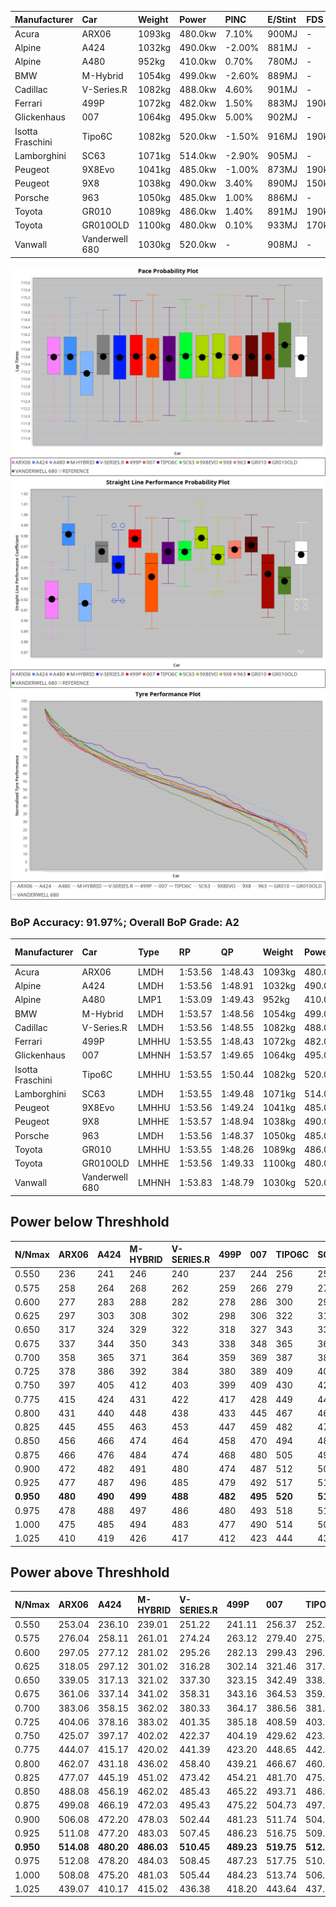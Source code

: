 | Manufacturer     | Car            | Weight | Power   | PINC    | E/Stint | FDS     |
|:-|:-|:-|:-|:-|:-|:-|
| Acura            | ARX06          | 1093kg | 480.0kw | 7.10%   | 900MJ   |    -    |
| Alpine           | A424           | 1032kg | 490.0kw | -2.00%  | 881MJ   |    -    |
| Alpine           | A480           | 952kg  | 410.0kw | 0.70%   | 780MJ   |    -    |
| BMW              | M-Hybrid       | 1054kg | 499.0kw | -2.60%  | 889MJ   |    -    |
| Cadillac         | V-Series.R     | 1082kg | 488.0kw | 4.60%   | 901MJ   |    -    |
| Ferrari          | 499P           | 1072kg | 482.0kw | 1.50%   | 883MJ   | 190kph  |
| Glickenhaus      | 007            | 1064kg | 495.0kw | 5.00%   | 902MJ   |    -    |
| Isotta Fraschini | Tipo6C         | 1082kg | 520.0kw | -1.50%  | 916MJ   | 190kph  |
| Lamborghini      | SC63           | 1071kg | 514.0kw | -2.90%  | 905MJ   |    -    |
| Peugeot          | 9X8Evo         | 1041kg | 485.0kw | -1.00%  | 873MJ   | 190kph  |
| Peugeot          | 9X8            | 1038kg | 490.0kw | 3.40%   | 890MJ   | 150kph  |
| Porsche          | 963            | 1050kg | 485.0kw | 1.00%   | 886MJ   |    -    |
| Toyota           | GR010          | 1089kg | 486.0kw | 1.40%   | 891MJ   | 190kph  |
| Toyota           | GR010OLD       | 1100kg | 480.0kw | 0.10%   | 933MJ   | 170kph  |
| Vanwall          | Vanderwell 680 | 1030kg | 520.0kw |    -    | 908MJ   |    -    |

![PACECHART](./IMG/AUTO.png)
![STRAIGHTLINEPERFORMANCECHART](./IMG/AUTO_sp.png)
![TYREPERFORMANCECHART](./IMG/AUTO_tw.png)

### BoP Accuracy: 91.97%; Overall BoP Grade: A2
| Manufacturer     | Car            | Type  | RP      | QP      | Weight | Power¹  | Threshhold | PINC    | Power²   | E/Stint | AVG Vmax  | FDS     | RDLC | L/Stint | BOP-Grade | Model Accuracy | Model Points | Match%  | SimDiff |
|:-|:-|:-|:-|:-|:-|:-|:-|:-|:-|:-|:-|:-|:-|:-|:-|:-|:-|:-|:-|
| Acura            | ARX06          | LMDH  | 1:53.56 | 1:48.43 | 1093kg | 480.0kw | 250.0kph   | 7.10%   | 514.10kw |  900MJ  | 275.91kph |    -    | 0.98 | 29      | +B1       | 100.00%        | 996          | 85.74%  | ±0.62s  |
| Alpine           | A424           | LMDH  | 1:53.56 | 1:48.91 | 1032kg | 490.0kw | 250.0kph   | -2.00%  | 480.20kw |  881MJ  | 285.57kph |    -    | 1.02 | 29      | +A2       | 100.00%        | 870          | 94.74%  | #       |
| Alpine           | A480           | LMP1  | 1:53.09 | 1:49.43 |  952kg | 410.0kw | 250.0kph   | 0.70%   | 412.90kw |  780MJ  | 273.75kph |    -    | 0.98 | 27      | -B2       | 96.26%         | 1337         | 83.29%  | ±1.04s  |
| BMW              | M-Hybrid       | LMDH  | 1:53.57 | 1:48.56 | 1054kg | 499.0kw | 250.0kph   | -2.60%  | 486.00kw |  889MJ  | 282.79kph |    -    | 1.01 | 29      | -A2       | 100.00%        | 1914         | 94.60%  | ±0.91s  |
| Cadillac         | V-Series.R     | LMDH  | 1:53.56 | 1:48.55 | 1082kg | 488.0kw | 250.0kph   | 4.60%   | 510.40kw |  901MJ  | 280.62kph |    -    | 0.98 | 29      | ~A1       | 98.03%         | 3773         | 96.15%  | ±0.63s  |
| Ferrari          | 499P           | LMHHU | 1:53.55 | 1:48.43 | 1072kg | 482.0kw | 250.0kph   | 1.50%   | 489.20kw |  883MJ  | 283.41kph | 190kph  | 1.02 | 29      | ~A1       | 100.00%        | 4212         | 100.00% | ±0.94s  |
| Glickenhaus      | 007            | LMHNH | 1:53.57 | 1:49.65 | 1064kg | 495.0kw | 250.0kph   | 5.00%   | 519.80kw |  902MJ  | 281.24kph |    -    | 0.94 | 29      | +A2       | 98.78%         | 1936         | 94.02%  | ±0.55s  |
| Isotta Fraschini | Tipo6C         | LMHHU | 1:53.55 | 1:50.44 | 1082kg | 520.0kw | 250.0kph   | -1.50%  | 512.20kw |  916MJ  | 284.06kph | 190kph  | 1.02 | 29      | +D1       | 100.00%        | 105          | 68.49%  | #       |
| Lamborghini      | SC63           | LMDH  | 1:53.55 | 1:49.48 | 1071kg | 514.0kw | 250.0kph   | -2.90%  | 499.10kw |  905MJ  | 283.21kph |    -    | 1.01 | 29      | ~A1       | 100.00%        | 597          | 100.00% | ±0.72s  |
| Peugeot          | 9X8Evo         | LMHHU | 1:53.56 | 1:49.24 | 1041kg | 485.0kw | 250.0kph   | -1.00%  | 480.20kw |  873MJ  | 284.47kph | 190kph  | 1.02 | 29      | +B2       | 100.00%        | 463          | 81.83%  | #       |
| Peugeot          | 9X8            | LMHHE | 1:53.57 | 1:48.94 | 1038kg | 490.0kw | 250.0kph   | 3.40%   | 506.70kw |  890MJ  | 283.97kph | 150kph  | 1.03 | 29      | ~A1       | 99.48%         | 4559         | 100.00% | ±0.11s  |
| Porsche          | 963            | LMDH  | 1:53.56 | 1:48.37 | 1050kg | 485.0kw | 250.0kph   | 1.00%   | 489.90kw |  886MJ  | 283.18kph |    -    | 1.01 | 29      | ~A1       | 99.21%         | 10753        | 100.00% | ±0.64s  |
| Toyota           | GR010          | LMHHU | 1:53.55 | 1:48.26 | 1089kg | 486.0kw | 250.0kph   | 1.40%   | 492.80kw |  891MJ  | 281.89kph | 190kph  | 1.00 | 29      | ~A1       | 99.54%         | 3271         | 100.00% | ±0.51s  |
| Toyota           | GR010OLD       | LMHHE | 1:53.56 | 1:49.33 | 1100kg | 480.0kw | 250.0kph   | 0.10%   | 480.50kw |  933MJ  | 276.59kph | 170kph  | 0.99 | 29      | +B1       | 100.00%        | 730          | 85.94%  | #       |
| Vanwall          | Vanderwell 680 | LMHNH | 1:53.83 | 1:48.79 | 1030kg | 520.0kw | 0.0kph     |    -    | 520.00kw |  908MJ  | 282.85kph |    -    | 1.01 | 29      | +A2       | 98.54%         | 541          | 94.72%  | ±0.64s  |

## Power below Threshhold
| N/Nmax    | ARX06   | A424    | M-HYBRID | V-SERIES.R | 499P    | 007     | TIPO6C  | SC63    | 9X8EVO  | 9X8     | 963     | GR010   | GR010OLD | VANDERWELL 680 | ​     | RPM      | A480       |
|:-|:-|:-|:-|:-|:-|:-|:-|:-|:-|:-|:-|:-|:-|:-|:-|:-|:-|
|  0.550    |  236    |  241    |  246     |  240       |  237    |  244    |  256    |  253    |  239    |  241    |  239    |  239    |  236     |  256           |  ​    |   --     |  0.00      |
|  0.575    |  258    |  264    |  268     |  262       |  259    |  266    |  279    |  276    |  261    |  264    |  261    |  261    |  258     |  279           |  ​    |   --     |  0.00      |
|  0.600    |  277    |  283    |  288     |  282       |  278    |  286    |  300    |  297    |  280    |  283    |  280    |  281    |  277     |  300           |  ​    |   --     |  0.00      |
|  0.625    |  297    |  303    |  308     |  302       |  298    |  306    |  322    |  318    |  300    |  303    |  300    |  301    |  297     |  322           |  ​    |   --     |  0.00      |
|  0.650    |  317    |  324    |  329     |  322       |  318    |  327    |  343    |  339    |  320    |  324    |  320    |  321    |  317     |  343           |  ​    |   --     |  0.00      |
|  0.675    |  337    |  344    |  350     |  343       |  338    |  348    |  365    |  361    |  341    |  344    |  341    |  341    |  337     |  365           |  ​    |   --     |  0.00      |
|  0.700    |  358    |  365    |  371     |  364       |  359    |  369    |  387    |  383    |  362    |  365    |  362    |  362    |  358     |  387           |  ​    |   --     |  0.00      |
|  0.725    |  378    |  386    |  392     |  384       |  380    |  389    |  409    |  404    |  382    |  386    |  382    |  383    |  378     |  409           |  ​    |   --     |  0.00      |
|  0.750    |  397    |  405    |  412     |  403       |  399    |  409    |  430    |  425    |  401    |  405    |  401    |  402    |  397     |  430           |  ​    |   --     |  0.00      |
|  0.775    |  415    |  424    |  431     |  422       |  417    |  428    |  449    |  444    |  419    |  424    |  419    |  420    |  415     |  449           |  ​    |  5000    |  242.22    |
|  0.800    |  431    |  440    |  448     |  438       |  433    |  445    |  467    |  462    |  436    |  440    |  436    |  436    |  431     |  467           |  ​    |  5500    |  285.25    |
|  0.825    |  445    |  455    |  463     |  453       |  447    |  459    |  482    |  477    |  450    |  455    |  450    |  451    |  445     |  482           |  ​    |  6000    |  319.28    |
|  0.850    |  456    |  466    |  474     |  464       |  458    |  470    |  494    |  488    |  461    |  466    |  461    |  462    |  456     |  494           |  ​    |  6500    |  360.32    |
|  0.875    |  466    |  476    |  484     |  474       |  468    |  480    |  505    |  499    |  471    |  476    |  471    |  472    |  466     |  505           |  ​    |  7000    |  402.36    |
|  0.900    |  472    |  482    |  491     |  480       |  474    |  487    |  512    |  506    |  477    |  482    |  477    |  478    |  472     |  512           |  ​    |  7500    |  412.37    |
|  0.925    |  477    |  487    |  496     |  485       |  479    |  492    |  517    |  511    |  482    |  487    |  482    |  483    |  477     |  517           |  ​    |  8000    |  408.36    |
| **0.950** | **480** | **490** | **499**  | **488**    | **482** | **495** | **520** | **514** | **485** | **490** | **485** | **486** | **480**  | **520**        | **​** | **8500** | **411.37** |
|  0.975    |  478    |  488    |  497     |  486       |  480    |  493    |  518    |  512    |  483    |  488    |  483    |  484    |  478     |  518           |  ​    |  9000    |  206.18    |
|  1.000    |  475    |  485    |  494     |  483       |  477    |  490    |  514    |  508    |  480    |  485    |  480    |  481    |  475     |  514           |  ​    |   --     |  0.00      |
|  1.025    |  410    |  419    |  426     |  417       |  412    |  423    |  444    |  439    |  414    |  419    |  414    |  415    |  410     |  444           |  ​    |   --     |  0.00      |

## Power above Threshhold
| N/Nmax    | ARX06      | A424       | M-HYBRID   | V-SERIES.R | 499P       | 007        | TIPO6C     | SC63       | 9X8EVO     | 9X8        | 963        | GR010      | GR010OLD   | VANDERWELL 680 | ​     | RPM      | A480       |
|:-|:-|:-|:-|:-|:-|:-|:-|:-|:-|:-|:-|:-|:-|:-|:-|:-|:-|
|  0.550    |  253.04    |  236.10    |  239.01    |  251.22    |  241.11    |  256.37    |  252.10    |  246.05    |  236.07    |  249.32    |  241.42    |  242.40    |  236.24    |  256           |  ​    |   --     |  0.00      |
|  0.575    |  276.04    |  258.11    |  261.01    |  274.24    |  263.12    |  279.40    |  275.11    |  268.05    |  258.08    |  272.35    |  263.46    |  265.43    |  258.26    |  279           |  ​    |   --     |  0.00      |
|  0.600    |  297.05    |  277.12    |  281.02    |  295.26    |  282.13    |  299.43    |  296.12    |  288.05    |  277.09    |  292.38    |  282.49    |  284.46    |  277.28    |  300           |  ​    |   --     |  0.00      |
|  0.625    |  318.05    |  297.12    |  301.02    |  316.28    |  302.14    |  321.46    |  317.12    |  308.06    |  297.09    |  313.41    |  302.52    |  304.50    |  297.30    |  322           |  ​    |   --     |  0.00      |
|  0.650    |  339.05    |  317.13    |  321.02    |  337.30    |  323.15    |  342.49    |  338.13    |  329.06    |  317.10    |  334.44    |  323.56    |  325.53    |  317.32    |  343           |  ​    |   --     |  0.00      |
|  0.675    |  361.06    |  337.14    |  341.02    |  358.31    |  343.16    |  364.53    |  359.14    |  350.07    |  337.11    |  355.46    |  343.60    |  345.56    |  337.34    |  365           |  ​    |   --     |  0.00      |
|  0.700    |  383.06    |  358.15    |  362.02    |  380.33    |  364.17    |  386.56    |  381.15    |  371.07    |  358.11    |  377.49    |  364.63    |  366.60    |  358.36    |  387           |  ​    |   --     |  0.00      |
|  0.725    |  404.06    |  378.16    |  383.02    |  401.35    |  385.18    |  408.59    |  403.16    |  392.07    |  378.12    |  398.52    |  385.67    |  387.63    |  378.38    |  409           |  ​    |   --     |  0.00      |
|  0.750    |  425.07    |  397.17    |  402.02    |  422.37    |  404.19    |  429.62    |  423.17    |  412.08    |  397.12    |  418.55    |  404.70    |  407.67    |  397.40    |  430           |  ​    |   --     |  0.00      |
|  0.775    |  444.07    |  415.17    |  420.02    |  441.39    |  423.20    |  448.65    |  442.17    |  431.08    |  415.13    |  437.57    |  423.74    |  425.69    |  415.41    |  449           |  ​    |  5000    |  242.22    |
|  0.800    |  462.07    |  431.18    |  436.02    |  458.40    |  439.21    |  466.67    |  460.18    |  448.08    |  431.13    |  454.59    |  439.76    |  442.72    |  431.43    |  467           |  ​    |  5500    |  285.25    |
|  0.825    |  477.07    |  445.19    |  451.02    |  473.42    |  454.21    |  481.70    |  475.19    |  463.09    |  445.14    |  469.61    |  454.79    |  456.75    |  445.44    |  482           |  ​    |  6000    |  319.28    |
|  0.850    |  488.08    |  456.19    |  462.02    |  485.43    |  465.22    |  493.71    |  486.19    |  474.09    |  456.14    |  481.63    |  465.81    |  467.76    |  456.46    |  494           |  ​    |  6500    |  360.32    |
|  0.875    |  499.08    |  466.19    |  472.03    |  495.43    |  475.22    |  504.73    |  497.19    |  484.09    |  466.15    |  491.64    |  475.83    |  477.78    |  466.47    |  505           |  ​    |  7000    |  402.36    |
|  0.900    |  506.08    |  472.20    |  478.03    |  502.44    |  481.23    |  511.74    |  504.20    |  491.09    |  472.15    |  498.65    |  481.84    |  484.79    |  472.47    |  512           |  ​    |  7500    |  412.37    |
|  0.925    |  511.08    |  477.20    |  483.03    |  507.45    |  486.23    |  516.75    |  509.20    |  496.09    |  477.15    |  503.66    |  486.84    |  489.80    |  477.48    |  517           |  ​    |  8000    |  408.36    |
| **0.950** | **514.08** | **480.20** | **486.03** | **510.45** | **489.23** | **519.75** | **512.20** | **499.09** | **480.15** | **506.66** | **489.85** | **492.80** | **480.48** | **520**        | **​** | **8500** | **411.37** |
|  0.975    |  512.08    |  478.20    |  484.03    |  508.45    |  487.23    |  517.75    |  510.20    |  497.09    |  478.15    |  504.66    |  487.85    |  490.80    |  478.48    |  518           |  ​    |  9000    |  206.18    |
|  1.000    |  508.08    |  475.20    |  481.03    |  505.44    |  484.23    |  513.74    |  506.20    |  494.09    |  475.15    |  501.65    |  484.84    |  487.80    |  475.47    |  514           |  ​    |   --     |  0.00      |
|  1.025    |  439.07    |  410.17    |  415.02    |  436.38    |  418.20    |  443.64    |  437.17    |  426.08    |  410.13    |  432.56    |  418.73    |  420.69    |  410.41    |  444           |  ​    |   --     |  0.00      |
